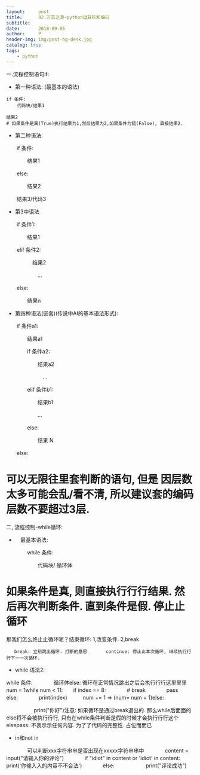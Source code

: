 ```yaml
---
layout:     post
title:      02.万恶之源-python运算符和编码
subtitle:   
date:       2018-09-05
author:     P
header-img: img/post-bg-desk.jpg
catalog: true
tags:
    - python
---
```

一.流程控制语句if:

- 第一种语法: (最基本的语法)

```
if 条件:
    代码块/结果1

结果2
# 如果条件是真(True)执行结果为1,然后结果为2,如果条件为错(False), 直接结果2.
```

- 第二种语法: 

　　if 条件:

　　　　结果1

　　else:

　　　　结果2

　　结果3/代码3

- 第3中语法

　　if 条件1:

　　　　结果1

　　elif 条件2:

　　　　　结果2

　　　　　　...　

　　else:

　　　　结果n

- 第四种语法(嵌套)(传说中AI的基本语法形式):

　　if 条件a1:

　　　　结果a1

　　　　if 条件a2:

　　　　　　结果a2

　　　　　　　...

　　　　elif 条件b1:

　　　　　　结果b1

　　　　　　...

　　　　else:

　　　　　　结果 N

　　else:

# 可以无限往里套判断的语句, 但是 因层数太多可能会乱/看不清, 所以建议套的编码层数不要超过3层.

二, 流程控制-while循环:

- 　最基本语法:

　　　　while 条件:

　　　　　　代码块/ 循环体　　

# 如果条件是真, 则直接执⾏行行结果. 然后再次判断条件. 直到条件是假. 停⽌止循环

那我们怎么终⽌止循环呢？结束循环:  1,改变条件.  2,break

       break: 立刻跳出循环. 打断的意思       continue: 停⽌止本次循环, 继续执⾏行行下⼀一次循环.

- while 语法2:








while 条件:　　　　循环体else: 循环在正常情况跳出之后会执⾏行行这⾥里里num = 1while num < 11:　　if index == 8:　　　　# break　　　　pass　　else:　　　　print(index)　　　num += 1 => (num= num + 1)else: 

　　       　　　print("你好")注意: 如果循环是通过break退出的. 那么while后⾯面的else将不会被执⾏行行, 只有在while条件判断是假的时候才会执⾏行行这个elsepass: 不表⽰示任何内容. 为了了代码的完整性. 占位⽽而已

-  in和not in








　　　　可以判断xxx字符串串是否出现在xxxxx字符串串中　　　　content = input("请输入你的评论")　　　　if "idiot" in content or 'idiot' in content:　　　　　　print('你输⼊入的内容不不合法')　　　　else:　　　　　　print("评论成功")

　　
